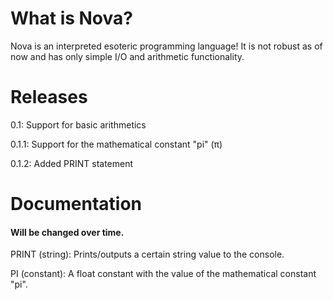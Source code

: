 # What is Nova?
Nova is an interpreted esoteric programming language! It is not robust as of now and has only simple I/O and arithmetic functionality.

# Releases

0.1:
Support for basic arithmetics

0.1.1:
Support for the mathematical constant "pi" (π)

0.1.2:
Added PRINT statement

# Documentation
#### Will be changed over time.

PRINT (string):
Prints/outputs a certain string value to the console.

PI (constant):
A float constant with the value of the mathematical constant "pi".